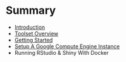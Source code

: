 # Summary

* [Introduction](README.md)
* [Toolset Overview](tool-overview.md)
* [Getting Started](getting-started.md)
* [Setup A Google Compute Engine Instance](setup-a-google-compute-engine-instance.md)
* Running RStudio & Shiny With Docker

